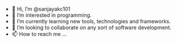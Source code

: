 - 👋 Hi, I’m @sanjayakc101
- 👀 I’m interested in programming.
- 🌱 I’m currently learning new tools, technologies and frameworks.
- 💞️ I’m looking to collaborate on any sort of software development.
- 📫 How to reach me ...

<!---
sanjayakc101/sanjayakc101 is a ✨ special ✨ repository because its `README.md` (this file) appears on your GitHub profile.
You can click the Preview link to take a look at your changes.
--->
